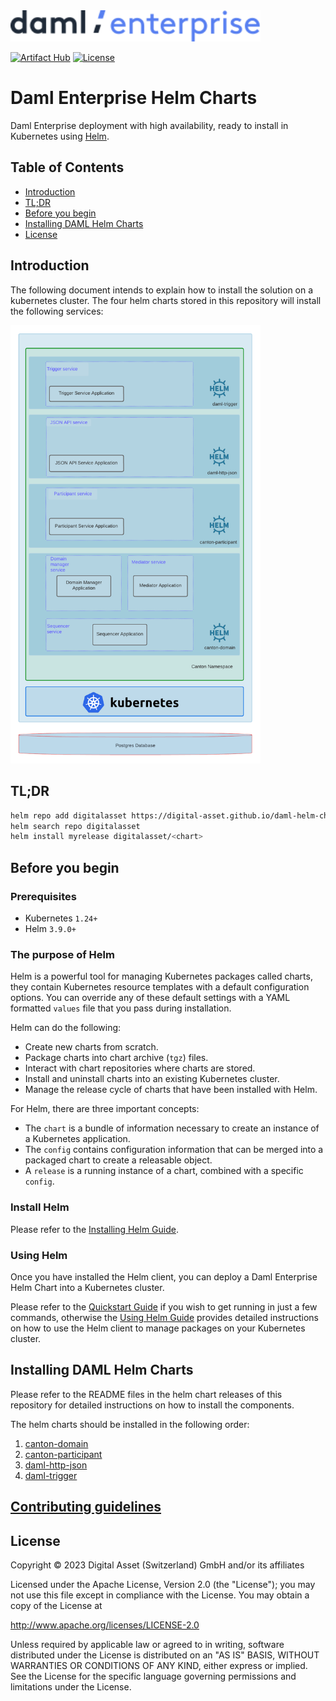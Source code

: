 <img src="./images/daml-enterprise-logo.svg" width="400px">

[![Artifact Hub](https://img.shields.io/endpoint?url=https://artifacthub.io/badge/repository/digital-asset)](https://artifacthub.io/packages/search?repo=digital-asset)
[![License](https://img.shields.io/badge/License-Apache%202.0-blue.svg)](./LICENSE)

# Daml Enterprise Helm Charts

Daml Enterprise deployment with high availability, ready to install in Kubernetes using [Helm](https://github.com/helm/helm).

## Table of Contents

- [Introduction](#introduction)
- [TL;DR](#tldr)
- [Before you begin](#before-you-begin)
- [Installing DAML Helm Charts](#installing-daml-helm-charts)
- [License](#license)

## Introduction

The following document intends to explain how to install the solution on a kubernetes cluster. The four helm charts stored in this repository will install the following services:

<img src="./images/k8s-deployment.png" width="400px">

## TL;DR

```bash
helm repo add digitalasset https://digital-asset.github.io/daml-helm-charts/
helm search repo digitalasset
helm install myrelease digitalasset/<chart>
```

## Before you begin

### Prerequisites

- Kubernetes `1.24+`
- Helm `3.9.0+`

### The purpose of Helm

Helm is a powerful tool for managing Kubernetes packages called charts, they contain Kubernetes resource templates with a
default configuration options. You can override any of these default settings with a YAML formatted
`values` file that you pass during installation.

Helm can do the following:

* Create new charts from scratch.
* Package charts into chart archive (`tgz`) files.
* Interact with chart repositories where charts are stored.
* Install and uninstall charts into an existing Kubernetes cluster.
* Manage the release cycle of charts that have been installed with Helm.

For Helm, there are three important concepts:

* The `chart` is a bundle of information necessary to create an instance of a Kubernetes application.
* The `config` contains configuration information that can be merged into a packaged chart to create a releasable object.
* A `release` is a running instance of a chart, combined with a specific `config`.

### Install Helm

Please refer to the [Installing Helm Guide](https://helm.sh/docs/intro/install/).

### Using Helm

Once you have installed the Helm client, you can deploy a Daml Enterprise Helm Chart into a Kubernetes cluster.

Please refer to the [Quickstart Guide](https://helm.sh/docs/intro/quickstart/) if you wish to get running
in just a few commands, otherwise the [Using Helm Guide](https://helm.sh/docs/intro/using_helm/) provides
detailed instructions on how to use the Helm client to manage packages on your Kubernetes cluster.

## Installing DAML Helm Charts

Please refer to the README files in the helm chart releases of this repository for detailed instructions on how to install the components.

The helm charts should be installed in the following order:

1. [canton-domain](https://github.com/digital-asset/daml-helm-charts/tree/main/charts/canton-domain)
2. [canton-participant](https://github.com/digital-asset/daml-helm-charts/tree/main/charts/canton-participant)
3. [daml-http-json](https://github.com/digital-asset/daml-helm-charts/tree/main/charts/daml-http-json)
4. [daml-trigger](https://github.com/digital-asset/daml-helm-charts/tree/main/charts/daml-trigger)


## [Contributing guidelines](./CONTRIBUTING.md)

## License

Copyright &copy; 2023 Digital Asset (Switzerland) GmbH and/or its affiliates

Licensed under the Apache License, Version 2.0 (the "License");
you may not use this file except in compliance with the License.
You may obtain a copy of the License at

http://www.apache.org/licenses/LICENSE-2.0

Unless required by applicable law or agreed to in writing, software
distributed under the License is distributed on an "AS IS" BASIS,
WITHOUT WARRANTIES OR CONDITIONS OF ANY KIND, either express or implied.
See the License for the specific language governing permissions and
limitations under the License.
